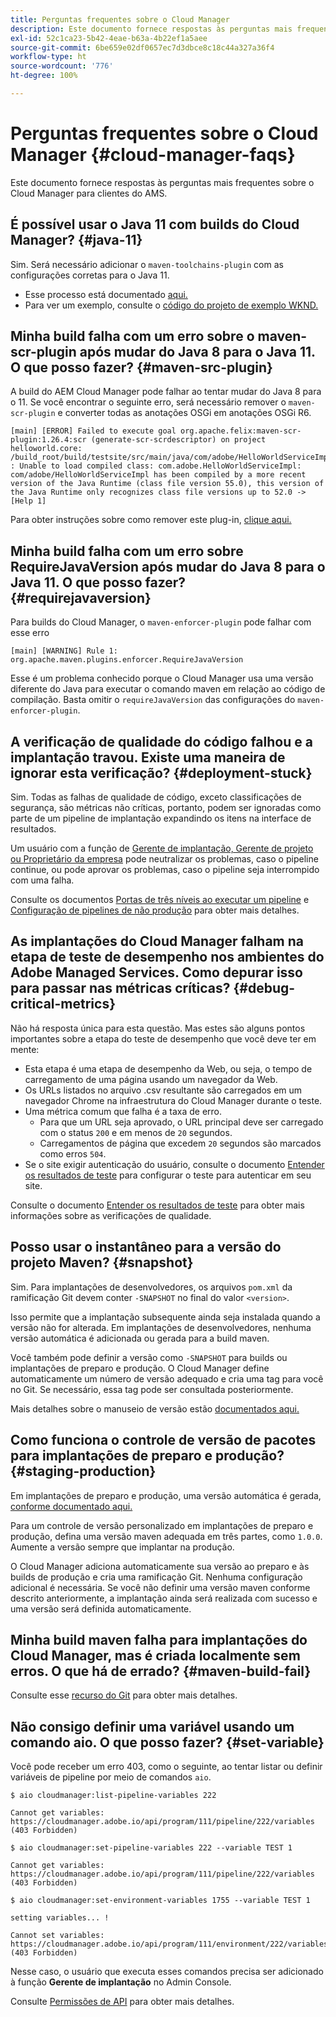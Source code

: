 ```yaml
---
title: Perguntas frequentes sobre o Cloud Manager
description: Este documento fornece respostas às perguntas mais frequentes sobre o Cloud Manager para clientes do AMS.
exl-id: 52c1ca23-5b42-4eae-b63a-4b22ef1a5aee
source-git-commit: 6be659e02df0657ec7d3dbce8c18c44a327a36f4
workflow-type: ht
source-wordcount: '776'
ht-degree: 100%

---
```



# Perguntas frequentes sobre o Cloud Manager {#cloud-manager-faqs}

Este documento fornece respostas às perguntas mais frequentes sobre o Cloud Manager para clientes do AMS.

## É possível usar o Java 11 com builds do Cloud Manager? {#java-11}

Sim. Será necessário adicionar o `maven-toolchains-plugin` com as configurações corretas para o Java 11.

* Esse processo está documentado [aqui.](/help/getting-started/using-the-wizard.md)
* Para ver um exemplo, consulte o [código do projeto de exemplo WKND.](https://github.com/adobe/aem-guides-wknd/commit/6cb5238cb6b932735dcf91b21b0d835ae3a7fe75)

## Minha build falha com um erro sobre o maven-scr-plugin após mudar do Java 8 para o Java 11. O que posso fazer? {#maven-src-plugin}

A build do AEM Cloud Manager pode falhar ao tentar mudar do Java 8 para o 11. Se você encontrar o seguinte erro, será necessário remover o `maven-scr-plugin` e converter todas as anotações OSGi em anotações OSGi R6.

```text
[main] [ERROR] Failed to execute goal org.apache.felix:maven-scr-plugin:1.26.4:scr (generate-scr-scrdescriptor) on project helloworld.core: /build_root/build/testsite/src/main/java/com/adobe/HelloWorldServiceImpl.java : Unable to load compiled class: com.adobe.HelloWorldServiceImpl: com/adobe/HelloWorldServiceImpl has been compiled by a more recent version of the Java Runtime (class file version 55.0), this version of the Java Runtime only recognizes class file versions up to 52.0 -> [Help 1]
```

Para obter instruções sobre como remover este plug-in, [clique aqui.](https://cqdump.wordpress.com/2019/01/03/from-scr-annotations-to-osgi-annotations/)

## Minha build falha com um erro sobre RequireJavaVersion após mudar do Java 8 para o Java 11. O que posso fazer? {#requirejavaversion}

Para builds do Cloud Manager, o `maven-enforcer-plugin` pode falhar com esse erro

```text
[main] [WARNING] Rule 1: org.apache.maven.plugins.enforcer.RequireJavaVersion
```

Esse é um problema conhecido porque o Cloud Manager usa uma versão diferente do Java para executar o comando maven em relação ao código de compilação. Basta omitir o `requireJavaVersion` das configurações do `maven-enforcer-plugin`.

## A verificação de qualidade do código falhou e a implantação travou. Existe uma maneira de ignorar esta verificação? {#deployment-stuck}

Sim. Todas as falhas de qualidade de código, exceto classificações de segurança, são métricas não críticas, portanto, podem ser ignoradas como parte de um pipeline de implantação expandindo os itens na interface de resultados.

Um usuário com a função de [Gerente de implantação, Gerente de projeto ou Proprietário da empresa](/help/requirements/users-and-roles.md#role-definitions) pode neutralizar os problemas, caso o pipeline continue, ou pode aprovar os problemas, caso o pipeline seja interrompido com uma falha.

Consulte os documentos [Portas de três níveis ao executar um pipeline](/help/using/code-quality-testing.md#three-tier-gates-while-running-a-pipeline) e [Configuração de pipelines de não produção](/help/using/non-production-pipelines.md#understanding-the-flow) para obter mais detalhes.

## As implantações do Cloud Manager falham na etapa de teste de desempenho nos ambientes do Adobe Managed Services. Como depurar isso para passar nas métricas críticas? {#debug-critical-metrics}

Não há resposta única para esta questão. Mas estes são alguns pontos importantes sobre a etapa do teste de desempenho que você deve ter em mente:

* Esta etapa é uma etapa de desempenho da Web, ou seja, o tempo de carregamento de uma página usando um navegador da Web.
* Os URLs listados no arquivo .csv resultante são carregados em um navegador Chrome na infraestrutura do Cloud Manager durante o teste.
* Uma métrica comum que falha é a taxa de erro.
   * Para que um URL seja aprovado, o URL principal deve ser carregado com o status `200` e em menos de `20` segundos.
   * Carregamentos de página que excedem `20` segundos são marcados como erros `504`.
* Se o site exigir autenticação do usuário, consulte o documento [Entender os resultados de teste](/help/using/code-quality-testing.md#authenticated-performance-testing) para configurar o teste para autenticar em seu site.

Consulte o documento [Entender os resultados de teste](/help/using/code-quality-testing.md) para obter mais informações sobre as verificações de qualidade.

## Posso usar o instantâneo para a versão do projeto Maven? {#snapshot}

Sim. Para implantações de desenvolvedores, os arquivos `pom.xml` da ramificação Git devem conter `-SNAPSHOT` no final do valor `<version>`.

Isso permite que a implantação subsequente ainda seja instalada quando a versão não for alterada. Em implantações de desenvolvedores, nenhuma versão automática é adicionada ou gerada para a build maven.

Você também pode definir a versão como `-SNAPSHOT` para builds ou implantações de preparo e produção. O Cloud Manager define automaticamente um número de versão adequado e cria uma tag para você no Git. Se necessário, essa tag pode ser consultada posteriormente.

Mais detalhes sobre o manuseio de versão estão [documentados aqui.](https://experienceleague.adobe.com/docs/experience-manager-cloud-service/content/implementing/using-cloud-manager/managing-code/project-version-handling.html?lang=pt-BR)

## Como funciona o controle de versão de pacotes para implantações de preparo e produção? {#staging-production}

Em implantações de preparo e produção, uma versão automática é gerada, [conforme documentado aqui.](/help/managing-code/maven-project-version.md)

Para um controle de versão personalizado em implantações de preparo e produção, defina uma versão maven adequada em três partes, como `1.0.0`. Aumente a versão sempre que implantar na produção.

O Cloud Manager adiciona automaticamente sua versão ao preparo e às builds de produção e cria uma ramificação Git. Nenhuma configuração adicional é necessária. Se você não definir uma versão maven conforme descrito anteriormente, a implantação ainda será realizada com sucesso e uma versão será definida automaticamente.

## Minha build maven falha para implantações do Cloud Manager, mas é criada localmente sem erros. O que há de errado? {#maven-build-fail}

Consulte esse [recurso do Git](https://github.com/cqsupport/cloud-manager/blob/main/cm-build-step-fails.md) para obter mais detalhes.

## Não consigo definir uma variável usando um comando aio. O que posso fazer? {#set-variable}

Você pode receber um erro 403, como o seguinte, ao tentar listar ou definir variáveis de pipeline por meio de comandos `aio`.

```shell
$ aio cloudmanager:list-pipeline-variables 222

Cannot get variables: https://cloudmanager.adobe.io/api/program/111/pipeline/222/variables (403 Forbidden)

$ aio cloudmanager:set-pipeline-variables 222 --variable TEST 1

Cannot get variables: https://cloudmanager.adobe.io/api/program/111/pipeline/222/variables (403 Forbidden)

$ aio cloudmanager:set-environment-variables 1755 --variable TEST 1

setting variables... !

Cannot set variables: https://cloudmanager.adobe.io/api/program/111/environment/222/variables (403 Forbidden)
```

Nesse caso, o usuário que executa esses comandos precisa ser adicionado à função **Gerente de implantação** no Admin Console.

Consulte [Permissões de API](https://developer.adobe.com/experience-cloud/cloud-manager/guides/getting-started/permissions/) para obter mais detalhes.
